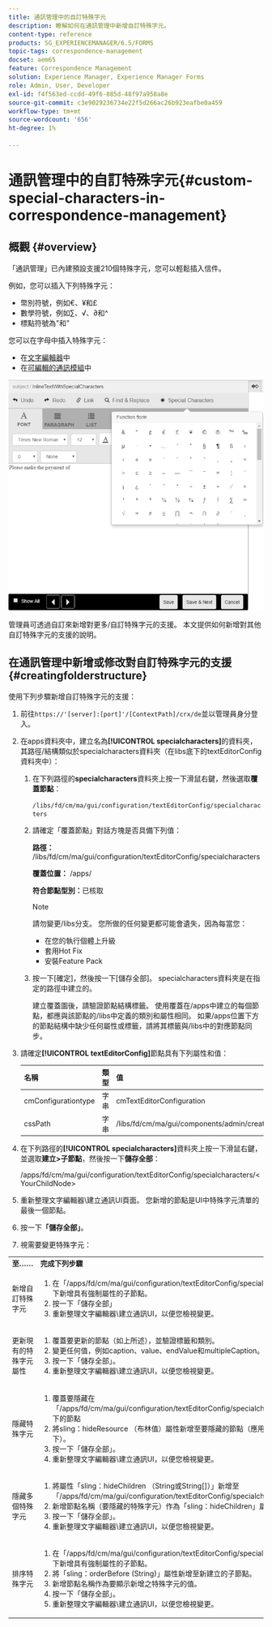 ```yaml
---
title: 通訊管理中的自訂特殊字元
description: 瞭解如何在通訊管理中新增自訂特殊字元。
content-type: reference
products: SG_EXPERIENCEMANAGER/6.5/FORMS
topic-tags: correspondence-management
docset: aem65
feature: Correspondence Management
solution: Experience Manager, Experience Manager Forms
role: Admin, User, Developer
exl-id: f4f563ed-ccdd-49f6-885d-48f97a958a8e
source-git-commit: c3e9029236734e22f5d266ac26b923eafbe0a459
workflow-type: tm+mt
source-wordcount: '656'
ht-degree: 1%

---
```


# 通訊管理中的自訂特殊字元{#custom-special-characters-in-correspondence-management}

## 概觀 {#overview}

「通訊管理」已內建預設支援210個特殊字元，您可以輕鬆插入信件。

例如，您可以插入下列特殊字元：

* 幣別符號，例如€、¥和£
* 數學符號，例如∑、√、∂和^
* 標點符號為&quot;和&quot;

您可以在字母中插入特殊字元：

* 在[文字編輯器](/help/forms/using/document-fragments.md#createtext)中
* 在[可編輯的通訊模組](../../forms/using/create-correspondence.md#managecontent)中

![specialcharactersinlinemodule](assets/specialcharactersinlinemodule.png)

管理員可透過自訂來新增對更多/自訂特殊字元的支援。 本文提供如何新增對其他自訂特殊字元的支援的說明。

## 在通訊管理中新增或修改對自訂特殊字元的支援 {#creatingfolderstructure}

使用下列步驟新增自訂特殊字元的支援：

1. 前往`https://'[server]:[port]'/[ContextPath]/crx/de`並以管理員身分登入。
1. 在apps資料夾中，建立名為&#x200B;**[!UICONTROL specialcharacters]**&#x200B;的資料夾，其路徑/結構類似於specialcharacters資料夾（在libs底下的textEditorConfig資料夾中）：

   1. 在下列路徑的&#x200B;**specialcharacters**&#x200B;資料夾上按一下滑鼠右鍵，然後選取&#x200B;**覆蓋節點**：

      `/libs/fd/cm/ma/gui/configuration/textEditorConfig/specialcharacters`

   1. 請確定「覆蓋節點」對話方塊是否具備下列值：

      **路徑：** /libs/fd/cm/ma/gui/configuration/textEditorConfig/specialcharacters

      **覆蓋位置：** /apps/

      **符合節點型別：**&#x200B;已核取

      >[!NOTE]
      >
      >請勿變更/libs分支。 您所做的任何變更都可能會遺失，因為每當您：
      >
      >
      >
      >    * 在您的執行個體上升級
      >    * 套用Hot Fix
      >    * 安裝Feature Pack
      >
      >

   1. 按一下[確定]&#x200B;**&#x200B;**，然後按一下[儲存全部]&#x200B;**&#x200B;**。 specialcharacters資料夾是在指定的路徑中建立的。

      建立覆蓋圖後，請驗證節點結構標籤。 使用覆蓋在/apps中建立的每個節點，都應與該節點的/libs中定義的類別和屬性相同。 如果/apps位置下方的節點結構中缺少任何屬性或標籤，請將其標籤與/libs中的對應節點同步。

1. 請確定&#x200B;**[!UICONTROL textEditorConfig]**&#x200B;節點具有下列屬性和值：

   | 名稱 | 類型 | 值 |
   |---|---|---|
   | cmConfigurationtype | 字串 | cmTextEditorConfiguration |
   | cssPath | 字串 | /libs/fd/cm/ma/gui/components/admin/createasset/textcontrol/clientlibs/textcontrol |

1. 在下列路徑的&#x200B;**[!UICONTROL specialcharacters]**&#x200B;資料夾上按一下滑鼠右鍵，並選取&#x200B;**建立>子節點**，然後按一下&#x200B;**儲存全部**：

   /apps/fd/cm/ma/gui/configuration/textEditorConfig/specialcharacters/&lt;YourChildNode>

1. 重新整理文字編輯器\建立通訊UI頁面。 您新增的節點是UI中特殊字元清單的最後一個節點。
1. 按一下&#x200B;**「儲存全部」**。
1. 視需要變更特殊字元：

<table>
 <tbody>
  <tr>
   <td><strong>至……</strong></td>
   <td><strong>完成下列步驟</strong></td>
  </tr>
  <tr>
   <td>新增自訂特殊字元</td>
   <td>
    <ol>
     <li>在「/apps/fd/cm/ma/gui/configuration/textEditorConfig/specialcharacters」下新增具有強制屬性的子節點。</li>
     <li>按一下「儲存全部」</li>
     <li>重新整理文字編輯器\建立通訊UI，以便您檢視變更。</li>
    </ol> </td>
  </tr>
  <tr>
   <td>更新現有的特殊字元屬性</td>
   <td>
    <ol>
     <li>覆蓋要更新的節點（如上所述），並驗證標籤和類別。</li>
     <li>變更任何值，例如caption、value、endValue和multipleCaption。 </li>
     <li>按一下「儲存全部」。 </li>
     <li>重新整理文字編輯器\建立通訊UI，以便您檢視變更。</li>
    </ol> </td>
  </tr>
  <tr>
   <td>隱藏特殊字元</td>
   <td>
    <ol>
     <li>覆蓋要隱藏在「/apps/fd/cm/ma/gui/configuration/textEditorConfig/specialcharacters」下的節點</li>
     <li>將sling：hideResource （布林值）屬性新增至要隱藏的節點（應用程式底下）。 </li>
     <li>按一下「儲存全部」。 </li>
     <li>重新整理文字編輯器\建立通訊UI，以便您檢視變更。<br /> </li>
    </ol> </td>
  </tr>
  <tr>
   <td>隱藏多個特殊字元</td>
   <td>
    <ol>
     <li>將屬性「sling：hideChildren （String或String[]）」新增至「/apps/fd/cm/ma/gui/configuration/textEditorConfig/specialcharacters」。 </li>
     <li>新增節點名稱（要隱藏的特殊字元）作為「sling：hideChildren」屬性的值。 </li>
     <li>按一下「儲存全部」。 </li>
     <li>重新整理文字編輯器\建立通訊UI，以便您檢視變更。<br /> </li>
    </ol> </td>
  </tr>
  <tr>
   <td>排序特殊字元</td>
   <td>
    <ol>
     <li>在「/apps/fd/cm/ma/gui/configuration/textEditorConfig/specialcharacters」下新增具有強制屬性的子節點。 </li>
     <li>將「sling：orderBefore (String)」屬性新增至新建立的子節點。 </li>
     <li>新增節點名稱作為要顯示新增之特殊字元的值。 </li>
     <li>按一下「儲存全部」。 </li>
     <li>重新整理文字編輯器\建立通訊UI，以便您檢視變更。<br /> </li>
    </ol> </td>
  </tr>
 </tbody>
</table>
